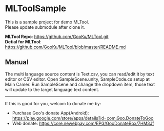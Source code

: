 # MLToolSample
This is a sample project for demo MLTool.  
Please update submodule after clone it.

**MLTool Repo**: https://github.com/GooKu/MLTool.git  
**Detial for MLTool**: https://github.com/GooKu/MLTool/blob/master/README.md  

## Manual
The multi language source content is Text.csv, you can read/edit it by text editor or CSV editor. 
Open SampleScene.unity, SampleCode.cs setup at Main Camer.
Run SampleScene and change the dropdown item, those text will update to the target language text content.

***
If this is good for you, welcom to donate me by:
* Purchase Goo's donate App(Android): https://play.google.com/store/apps/details?id=com.Goo.DonateToGoo
* Web donate: https://core.newebpay.com/EPG/GooDonateBox/7HM3Jf


